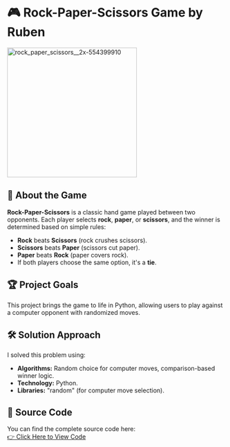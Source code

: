 # 🎮 Rock-Paper-Scissors Game by Ruben 

<img src="https://github.com/user-attachments/assets/39001cf0-0253-48d5-8761-d2e3a914f6d3" alt="rock_paper_scissors__2x-554399910" width="300" height="auto">

## 📌 About the Game
**Rock-Paper-Scissors** is a classic hand game played between two opponents. Each player selects **rock**, **paper**, or **scissors**, and the winner is determined based on simple rules:
- **Rock** beats **Scissors** (rock crushes scissors).
- **Scissors** beats **Paper** (scissors cut paper).
- **Paper** beats **Rock** (paper covers rock).
- If both players choose the same option, it's a **tie**.

## 🏆 Project Goals
This project brings the game to life in Python, allowing users to play against a computer opponent with randomized moves.

## 🛠 Solution Approach
I solved this problem using:
- **Algorithms:** Random choice for computer moves, comparison-based winner logic.
- **Technology:** Python.
- **Libraries:** "random" (for computer move selection).

## 🔗 Source Code
You can find the complete source code here:  
[👉 Click Here to View Code](https://github.com/codesome-bytes/Rock-Paper-Scissors-By-Ruben/blob/main/rock_paper_scissors_game.py)
